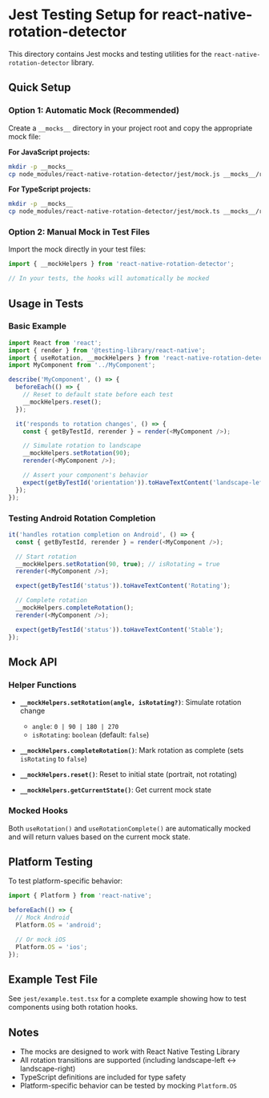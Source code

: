 # Jest Testing Setup for react-native-rotation-detector

This directory contains Jest mocks and testing utilities for the `react-native-rotation-detector` library.

## Quick Setup

### Option 1: Automatic Mock (Recommended)

Create a `__mocks__` directory in your project root and copy the appropriate mock file:

**For JavaScript projects:**

```bash
mkdir -p __mocks__
cp node_modules/react-native-rotation-detector/jest/mock.js __mocks__/react-native-rotation-detector.js
```

**For TypeScript projects:**

```bash
mkdir -p __mocks__
cp node_modules/react-native-rotation-detector/jest/mock.ts __mocks__/react-native-rotation-detector.ts
```

### Option 2: Manual Mock in Test Files

Import the mock directly in your test files:

```javascript
import { __mockHelpers } from 'react-native-rotation-detector';

// In your tests, the hooks will automatically be mocked
```

## Usage in Tests

### Basic Example

```javascript
import React from 'react';
import { render } from '@testing-library/react-native';
import { useRotation, __mockHelpers } from 'react-native-rotation-detector';
import MyComponent from '../MyComponent';

describe('MyComponent', () => {
  beforeEach(() => {
    // Reset to default state before each test
    __mockHelpers.reset();
  });

  it('responds to rotation changes', () => {
    const { getByTestId, rerender } = render(<MyComponent />);

    // Simulate rotation to landscape
    __mockHelpers.setRotation(90);
    rerender(<MyComponent />);

    // Assert your component's behavior
    expect(getByTestId('orientation')).toHaveTextContent('landscape-left');
  });
});
```

### Testing Android Rotation Completion

```javascript
it('handles rotation completion on Android', () => {
  const { getByTestId, rerender } = render(<MyComponent />);

  // Start rotation
  __mockHelpers.setRotation(90, true); // isRotating = true
  rerender(<MyComponent />);

  expect(getByTestId('status')).toHaveTextContent('Rotating');

  // Complete rotation
  __mockHelpers.completeRotation();
  rerender(<MyComponent />);

  expect(getByTestId('status')).toHaveTextContent('Stable');
});
```

## Mock API

### Helper Functions

- **`__mockHelpers.setRotation(angle, isRotating?)`**: Simulate rotation change
  - `angle`: `0 | 90 | 180 | 270`
  - `isRotating`: `boolean` (default: `false`)

- **`__mockHelpers.completeRotation()`**: Mark rotation as complete (sets `isRotating` to `false`)

- **`__mockHelpers.reset()`**: Reset to initial state (portrait, not rotating)

- **`__mockHelpers.getCurrentState()`**: Get current mock state

### Mocked Hooks

Both `useRotation()` and `useRotationComplete()` are automatically mocked and will return values based on the current mock state.

## Platform Testing

To test platform-specific behavior:

```javascript
import { Platform } from 'react-native';

beforeEach(() => {
  // Mock Android
  Platform.OS = 'android';

  // Or mock iOS
  Platform.OS = 'ios';
});
```

## Example Test File

See `jest/example.test.tsx` for a complete example showing how to test components using both rotation hooks.

## Notes

- The mocks are designed to work with React Native Testing Library
- All rotation transitions are supported (including landscape-left ↔ landscape-right)
- TypeScript definitions are included for type safety
- Platform-specific behavior can be tested by mocking `Platform.OS`
